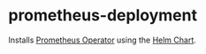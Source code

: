 # prometheus-deployment

Installs [Prometheus Operator](https://github.com/coreos/prometheus-operator) using the [Helm Chart](https://github.com/helm/charts/tree/master/stable/prometheus-operator).

